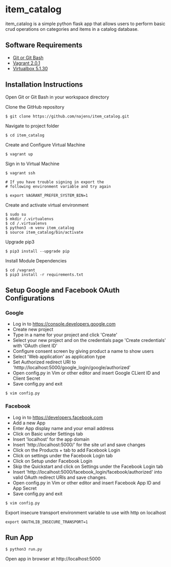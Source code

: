 # item_catalog

item_catalog is a simple python flask app that allows users to perform basic crud operations on categories and items in a catalog database.

## Software Requirements

- [Git or Git Bash](https://git-scm.com/downloads)
- [Vagrant 2.0.1](https://releases.hashicorp.com/vagrant/2.0.1/)
- [Virtualbox 5.1.30](https://www.virtualbox.org/wiki/Download_Old_Builds_5_1)

## Installation Instructions

Open Git or Git Bash in your workspace directory

Clone the GitHub repository
```
$ git clone https://github.com/najens/item_catalog.git
```
Navigate to project folder
```
$ cd item_catalog
```
Create and Configure Virtual Machine
```
$ vagrant up
```
Sign in to Virtual Machine
```
$ vagrant ssh

# If you have trouble signing in export the
# following environment variable and try again

$ export VAGRANT_PREFER_SYSTEM_BIN=1
```
Create and activate virtual environment
```
$ sudo su
$ mkdir /.virtualenvs
$ cd /.virtualenvs
$ python3 -m venv item_catalog
$ source item_catalog/bin/activate
```
Upgrade pip3
```
$ pip3 install --upgrade pip
```
Install Module Dependencies
```
$ cd /vagrant
$ pip3 install -r requirements.txt
```
## Setup Google and Facebook OAuth Configurations
### Google
- Log in to https://console.developers.google.com
- Create new project
- Type in a name for your project and click 'Create'
- Select your new project and on the credentials page 'Create credentials' with 'OAuth client ID'
- Configure consent screen by giving product a name to show users
- Select 'Web application' as application type
- Set Authorized redirect URI to 'htttp://localhost:5000/google_login/google/authorized'
- Open config.py in Vim or other editor and insert Google CLient ID and Client Secret
- Save config.py and exit
```
$ vim config.py
```

### Facebook
- Log in to https://developers.facebook.com
- Add a new App
- Enter App display name and your email address
- Click on Basic under Settings tab
- Insert 'localhost' for the app domain
- Insert 'http://localhost:5000/' for the site url and save changes
- Click on the Products + tab to add Facebook Login
- Click on settings under the Facebook Login tab
- Click on Setup under Facebook Login
- Skip the Quickstart and click on Settings under the Facebook Login tab
- Insert 'http://localhost:5000/facebook_login/facebook/authorized' into valid OAuth redirect URIs and save changes.
- Open config.py in Vim or other editor and insert Facebook App ID and App Secret
- Save config.py and exit
```
$ vim config.py
```


Export insecure transport environment variable to use with http on localhost
```
export OAUTHLIB_INSECURE_TRANSPORT=1
```
## Run App
```
$ python3 run.py
```
Open app in browser at http://localhost:5000
